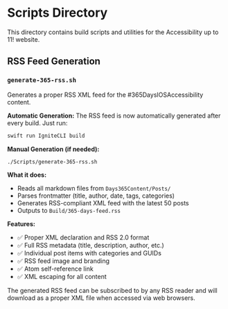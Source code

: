 # Scripts Directory

This directory contains build scripts and utilities for the Accessibility up to 11! website.

## RSS Feed Generation

### `generate-365-rss.sh`

Generates a proper RSS XML feed for the #365DaysIOSAccessibility content.

**Automatic Generation:**
The RSS feed is now automatically generated after every build. Just run:
```bash
swift run IgniteCLI build
```

**Manual Generation (if needed):**
```bash
./Scripts/generate-365-rss.sh
```

**What it does:**
- Reads all markdown files from `Days365Content/Posts/`
- Parses frontmatter (title, author, date, tags, categories)
- Generates RSS-compliant XML feed with the latest 50 posts
- Outputs to `Build/365-days-feed.rss`

**Features:**
- ✅ Proper XML declaration and RSS 2.0 format
- ✅ Full RSS metadata (title, description, author, etc.)
- ✅ Individual post items with categories and GUIDs
- ✅ RSS feed image and branding
- ✅ Atom self-reference link
- ✅ XML escaping for all content

The generated RSS feed can be subscribed to by any RSS reader and will download as a proper XML file when accessed via web browsers.
